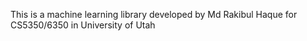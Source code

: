 
This is a machine learning library developed by Md Rakibul Haque for CS5350/6350 in University of Utah
